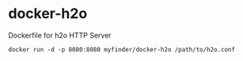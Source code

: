 docker-h2o
==============

Dockerfile for h2o HTTP Server

```
docker run -d -p 8080:8080 myfinder/docker-h2o /path/to/h2o.conf
```

